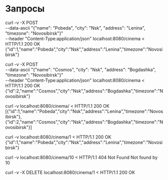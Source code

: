 # Запросы

curl -v -X POST \
--data-ascii "{\"name\": \"Pobeda\", \"city\": \"Nsk\", \"address\": \"Lenina\", \"timezone\": \"Novosibirsk\"}" \
--header "Content-Type:application/json" localhost:8080/cinema
< HTTP/1.1 200 OK
{"id":1,"name":"Pobeda","city":"Nsk","address":"Lenina","timezone":"Novosibirsk"}

curl -v -X POST \
--data-ascii "{\"name\": \"Cosmos\", \"city\": \"Nsk\", \"address\": \"Bogdashka\", \"timezone\": \"Novosibirsk\"}" \
--header "Content-Type:application/json" localhost:8080/cinema
< HTTP/1.1 200 OK
{"id":2,"name":"Cosmos","city":"Nsk","address":"Bogdashka","timezone":"Novosibirsk"}

curl -v localhost:8080/cinema/
< HTTP/1.1 200 OK
[{"id":1,"name":"Pobeda","city":"Nsk","address":"Lenina","timezone":"Novosibirsk"},
{"id":2,"name":"Cosmos","city":"Nsk","address":"Bogdashka","timezone":"Novosibirsk"}]

curl -v localhost:8080/cinema/1
< HTTP/1.1 200 OK
{"id":1,"name":"Pobeda","city":"Nsk","address":"Lenina","timezone":"Novosibirsk"}

curl -v localhost:8080/cinema/10
< HTTP/1.1 404 Not Found
Not found by 10

curl -v -X DELETE localhost:8080/cinema/1
< HTTP/1.1 200 OK